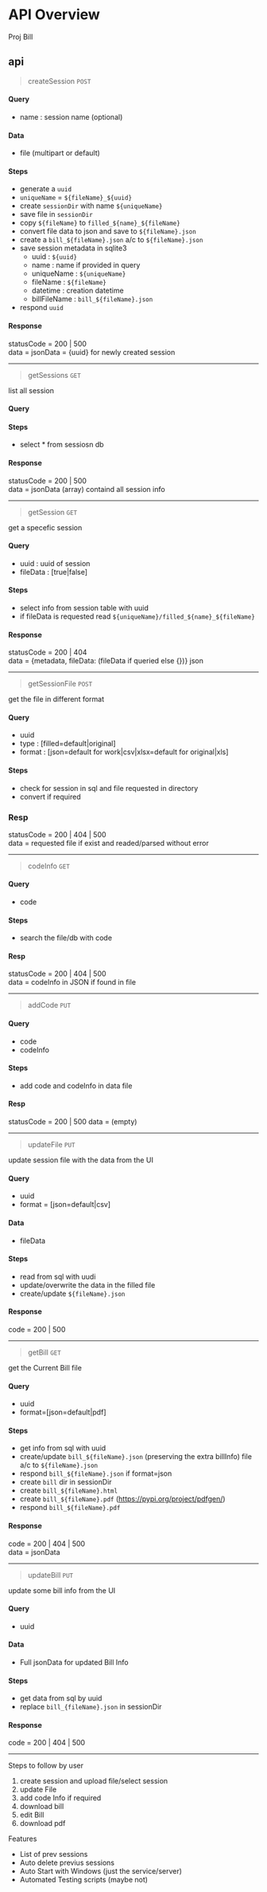 # API Overview

Proj Bill

## api

> createSession
`POST`
	
#### Query
* name : session name (optional)

#### Data
* file (multipart or default)
  
#### Steps
* generate a `uuid`
* `uniqueName` = `${fileName}_${uuid}`
* create `sessionDir` with name `${uniqueName}`
* save file in `sessionDir`
* copy `${fileName}` to `filled_${name}_${fileName}`
* convert file data to json and save to `${fileName}.json`
* create a `bill_${fileName}.json` a/c to `${fileName}.json`
* save session metadata in sqlite3
	* uuid : `${uuid}`
	* name : name if provided in query
	* uniqueName : `${uniqueName}`
	* fileName : `${fileName}`
	* datetime : creation datetime
	* billFileName : `bill_${fileName}.json`
* respond `uuid`

#### Response
statusCode = 200 | 500 \
data = jsonData = {uuid} for newly created session

---
> getSessions
`GET`

list all session

#### Query

#### Steps
* select * from sessiosn db

#### Response
statusCode = 200 | 500 \
data = jsonData (array) containd all session info

---
> getSession
`GET`

get a specefic session

#### Query
* uuid : uuid of session
* fileData : [true|false]

#### Steps
* select info from session table with uuid
* if fileData is requested read `${uniqueName}/filled_${name}_${fileName}`

#### Response
statusCode = 200 | 404 \
data = {metadata, fileData: (fileData if queried else {})} json

---
> getSessionFile
`POST`

get the file in different format

#### Query
* uuid
* type : [filled=default|original]
* format : [json=default for work|csv|xlsx=default for original|xls]
	
#### Steps
* check for session in sql and file requested in directory
* convert if required

### Resp
statusCode = 200 | 404 | 500 \
data = requested file if exist and readed/parsed without error

---
> codeInfo
`GET`

#### Query
* code
	
#### Steps
* search the file/db with code

#### Resp
statusCode = 200 | 404 | 500 \
data = codeInfo in JSON if found in file

---
> addCode
`PUT`

#### Query
* code
* codeInfo
	
#### Steps
* add code and codeInfo in data file

#### Resp
statusCode = 200 | 500
data = (empty)

---
> updateFile `PUT`

update session file with the data from the UI

#### Query
* uuid
* format = [json=default|csv]

#### Data
* fileData
	
#### Steps
* read from sql with uudi
* update/overwrite the data in the filled file
* create/update `${fileName}.json`

#### Response
code = 200 | 500

---
> getBill `GET`

get the Current Bill file

#### Query
* uuid
* format=[json=default|pdf]

#### Steps
* get info from sql with uuid
* create/update `bill_${fileName}.json` (preserving the extra billInfo) file a/c to `${fileName}.json` 
* respond `bill_${fileName}.json` if format=json
* create `bill` dir in sessionDir
* create `bill_${fileName}.html`
* create `bill_${fileName}.pdf` (https://pypi.org/project/pdfgen/)
* respond `bill_${fileName}.pdf`

#### Response
code = 200 | 404 | 500\
data = jsonData

---
> updateBill `PUT`

update some bill info from the UI

#### Query
* uuid

#### Data
* Full jsonData for updated Bill Info

#### Steps
* get data from sql by uuid
* replace `bill_{fileName}.json` in sessionDir

#### Response
code = 200 | 404 | 500

*****************

Steps to follow by user
1) create session and upload file/select session
3) update File
3) add code Info if required
4) download bill
5) edit Bill
6) download pdf

Features
* List of prev sessions
* Auto delete previus sessions
* Auto Start with Windows (just the service/server)
* Automated Testing scripts (maybe not)